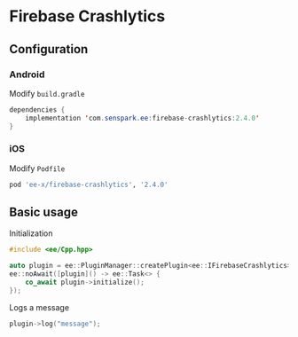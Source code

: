 # Firebase Crashlytics
## Configuration
### Android
Modify `build.gradle`
```java
dependencies {
    implementation 'com.senspark.ee:firebase-crashlytics:2.4.0'
}
```

### iOS
Modify `Podfile`
```ruby
pod 'ee-x/firebase-crashlytics', '2.4.0'
```

## Basic usage
Initialization
```cpp
#include <ee/Cpp.hpp>

auto plugin = ee::PluginManager::createPlugin<ee::IFirebaseCrashlytics>();
ee::noAwait([plugin]() -> ee::Task<> {
    co_await plugin->initialize();
});
```

Logs a message
```cpp
plugin->log("message");
```